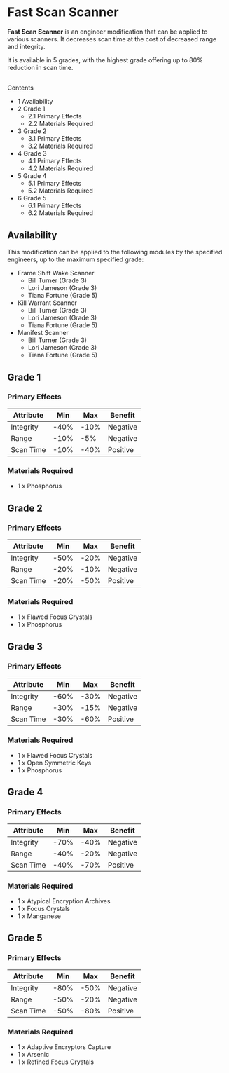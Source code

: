 # Fast Scan Scanner
**Fast Scan Scanner** is an engineer modification that can be applied to various scanners. It decreases scan time at the cost of decreased range and integrity.

It is available in 5 grades, with the highest grade offering up to 80% reduction in scan time.

## 

Contents

- 1 Availability
- 2 Grade 1
    - 2.1 Primary Effects
    - 2.2 Materials Required
- 3 Grade 2
    - 3.1 Primary Effects
    - 3.2 Materials Required
- 4 Grade 3
    - 4.1 Primary Effects
    - 4.2 Materials Required
- 5 Grade 4
    - 5.1 Primary Effects
    - 5.2 Materials Required
- 6 Grade 5
    - 6.1 Primary Effects
    - 6.2 Materials Required

## Availability

This modification can be applied to the following modules by the specified engineers, up to the maximum specified grade:

- Frame Shift Wake Scanner
    - Bill Turner (Grade 3)
    - Lori Jameson (Grade 3)
    - Tiana Fortune (Grade 5)
- Kill Warrant Scanner
    - Bill Turner (Grade 3)
    - Lori Jameson (Grade 3)
    - Tiana Fortune (Grade 5)
- Manifest Scanner
    - Bill Turner (Grade 3)
    - Lori Jameson (Grade 3)
    - Tiana Fortune (Grade 5)

## Grade 1

### Primary Effects

| Attribute | Min | Max | Benefit |
| --- | --- | --- | --- |
| Integrity | -40% | -10% | Negative |
| Range | -10% | -5% | Negative |
| Scan Time | -10% | -40% | Positive |

### Materials Required

- 1 x Phosphorus

## Grade 2

### Primary Effects

| Attribute | Min | Max | Benefit |
| --- | --- | --- | --- |
| Integrity | -50% | -20% | Negative |
| Range | -20% | -10% | Negative |
| Scan Time | -20% | -50% | Positive |

### Materials Required

- 1 x Flawed Focus Crystals
- 1 x Phosphorus

## Grade 3

### Primary Effects

| Attribute | Min | Max | Benefit |
| --- | --- | --- | --- |
| Integrity | -60% | -30% | Negative |
| Range | -30% | -15% | Negative |
| Scan Time | -30% | -60% | Positive |

### Materials Required

- 1 x Flawed Focus Crystals
- 1 x Open Symmetric Keys
- 1 x Phosphorus

## Grade 4

### Primary Effects

| Attribute | Min | Max | Benefit |
| --- | --- | --- | --- |
| Integrity | -70% | -40% | Negative |
| Range | -40% | -20% | Negative |
| Scan Time | -40% | -70% | Positive |

### Materials Required

- 1 x Atypical Encryption Archives
- 1 x Focus Crystals
- 1 x Manganese

## Grade 5

### Primary Effects

| Attribute | Min | Max | Benefit |
| --- | --- | --- | --- |
| Integrity | -80% | -50% | Negative |
| Range | -50% | -20% | Negative |
| Scan Time | -50% | -80% | Positive |

### Materials Required

- 1 x Adaptive Encryptors Capture
- 1 x Arsenic
- 1 x Refined Focus Crystals